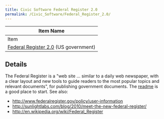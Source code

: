 ```yaml
---
title: Civic Software Federal Register 2.0
permalink: /Civic_Software/Federal_Register_2.0/
---
```


<noinclude>

| Item Name                                                                               |
|-----------------------------------------------------------------------------------------|
| Item                                                                                    |
| [Federal Register 2.0](/Civic_Software/Federal_Register_2.0 "wikilink") (US government) |

Details
-------

The Federal Register is a "web site ... similar to a daily web newspaper, with a clear layout and new tools to guide readers to the most popular topics and relevant documents", for publishing government documents. The [readme](http://github.com/criticaljuncture/fr2#readme) is a good place to start. See also:

-   <http://www.federalregister.gov/policy/user-information>
-   <http://sunlightlabs.com/blog/2010/meet-the-new-federal-register/>
-   <http://en.wikipedia.org/wiki/Federal_Register>

</noinclude>
